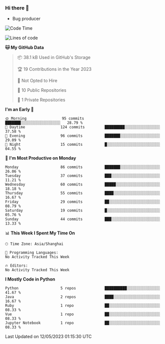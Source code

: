 ### Hi there 👋
* Bug producer
<!--START_SECTION:waka-->
![Code Time](http://img.shields.io/badge/Code%20Time-906%20hrs%2047%20mins-blue)

![Lines of code](https://img.shields.io/badge/From%20Hello%20World%20I%27ve%20Written-77.6%20thousand%20lines%20of%20code-blue)

**🐱 My GitHub Data** 

> 📦 38.1 kB Used in GitHub's Storage 
 > 
> 🏆 19 Contributions in the Year 2023
 > 
> 🚫 Not Opted to Hire
 > 
> 📜 10 Public Repositories 
 > 
> 🔑 1 Private Repositories 
 > 
**I'm an Early 🐤** 

```text
🌞 Morning                95 commits          ███████░░░░░░░░░░░░░░░░░░   28.79 % 
🌆 Daytime                124 commits         █████████░░░░░░░░░░░░░░░░   37.58 % 
🌃 Evening                96 commits          ███████░░░░░░░░░░░░░░░░░░   29.09 % 
🌙 Night                  15 commits          █░░░░░░░░░░░░░░░░░░░░░░░░   04.55 % 
```
📅 **I'm Most Productive on Monday** 

```text
Monday                   86 commits          ███████░░░░░░░░░░░░░░░░░░   26.06 % 
Tuesday                  37 commits          ███░░░░░░░░░░░░░░░░░░░░░░   11.21 % 
Wednesday                60 commits          █████░░░░░░░░░░░░░░░░░░░░   18.18 % 
Thursday                 55 commits          ████░░░░░░░░░░░░░░░░░░░░░   16.67 % 
Friday                   29 commits          ██░░░░░░░░░░░░░░░░░░░░░░░   08.79 % 
Saturday                 19 commits          █░░░░░░░░░░░░░░░░░░░░░░░░   05.76 % 
Sunday                   44 commits          ███░░░░░░░░░░░░░░░░░░░░░░   13.33 % 
```


📊 **This Week I Spent My Time On** 

```text
🕑︎ Time Zone: Asia/Shanghai

💬 Programming Languages: 
No Activity Tracked This Week

🔥 Editors: 
No Activity Tracked This Week
```

**I Mostly Code in Python** 

```text
Python                   5 repos             ██████████░░░░░░░░░░░░░░░   41.67 % 
Java                     2 repos             ████░░░░░░░░░░░░░░░░░░░░░   16.67 % 
Ruby                     1 repo              ██░░░░░░░░░░░░░░░░░░░░░░░   08.33 % 
Vue                      1 repo              ██░░░░░░░░░░░░░░░░░░░░░░░   08.33 % 
Jupyter Notebook         1 repo              ██░░░░░░░░░░░░░░░░░░░░░░░   08.33 % 
```




 Last Updated on 12/05/2023 01:15:30 UTC
<!--END_SECTION:waka-->

